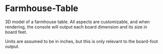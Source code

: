 Farmhouse-Table
==============================

3D model of a farmhouse table. All aspects are customizable, and when rendering, the console will output each board dimension and its size in board feet.

Units are assumed to be in inches, but this is only relevant to the board-foot output.